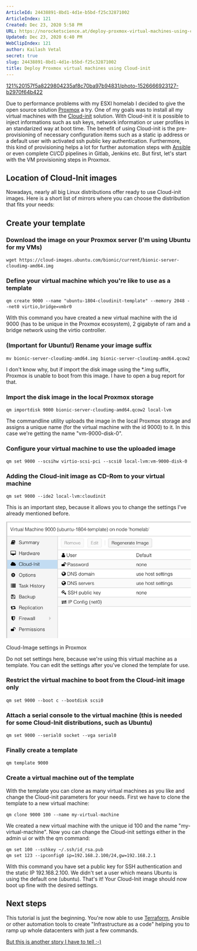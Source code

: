 ```yaml
---
ArticleId: 24438891-8bd1-4d1e-b5bd-f25c32871002
ArticleIndex: 121
Created: Dec 23, 2020 5:58 PM
URL: https://norocketscience.at/deploy-proxmox-virtual-machines-using-cloud-init/
Updated: Dec 23, 2020 6:40 PM
WebClipIndex: 121
author: Kailash Vetal
secret: true
slug: 24438891-8bd1-4d1e-b5bd-f25c32871002
title: Deploy Proxmox virtual machines using Cloud-init
---
```

[121%20157f5a8229804235af8c70ba97b94831/photo-1526666923127-b2970f64b422](121%20157f5a8229804235af8c70ba97b94831/photo-1526666923127-b2970f64b422)

Due to performance problems with my ESXI homelab I decided to give the open source solution [Proxmox](https://proxmox.com/) a try. One of my goals was to install all my virtual machines with the [Cloud-init](https://cloudinit.readthedocs.io/en/latest/) solution. With Cloud-init it is possible to inject informations such as ssh keys, network information or user profiles in an standarized way at boot time. The benefit of using Cloud-init is the pre-provisioning of necessary configuration items such as a static ip address or a default user with activated ssh public key authentication. Furthermore, this kind of provisioning helps a lot for further automation steps with [Ansible](https://www.ansible.com/) or even complete CI/CD pipelines in Gitlab, Jenkins etc. But first, let's start with the VM provisioning steps in Proxmox.

## Location of Cloud-Init images

Nowadays, nearly all big Linux distributions offer ready to use Cloud-init images. Here is a short list of mirrors where you can choose the distribution that fits your needs:

## Create your template

### Download the image on your Proxmox server (I'm using Ubuntu for my VMs)

```
wget https://cloud-images.ubuntu.com/bionic/current/bionic-server-cloudimg-amd64.img
```

### Define your virtual machine which you're like to use as a template

```
qm create 9000 --name "ubuntu-1804-cloudinit-template" --memory 2048 --net0 virtio,bridge=vmbr0
```

With this command you have created a new virtual machine with the id 9000 (has to be unique in the Proxmox ecosystem), 2 gigabyte of ram and a bridge network using the virtio controller.

### (Important for Ubuntu!) Rename your image suffix

```
mv bionic-server-cloudimg-amd64.img bionic-server-cloudimg-amd64.qcow2
```

I don't know why, but if import the disk image using the *.img suffix, Proxmox is unable to boot from this image. I have to open a bug report for that.

### Import the disk image in the local Proxmox storage

```
qm importdisk 9000 bionic-server-cloudimg-amd64.qcow2 local-lvm
```

The commandline utility uploads the image in the local Proxmox storage and assigns a unique name (for the virtual machine with the id 9000) to it. In this case we're getting the name "vm-9000-disk-0".

### Configure your virtual machine to use the uploaded image

```
qm set 9000 --scsihw virtio-scsi-pci --scsi0 local-lvm:vm-9000-disk-0
```

### Adding the Cloud-init image as CD-Rom to your virtual machine

```
qm set 9000 --ide2 local-lvm:cloudinit
```

This is an important step, because it allows you to change the settings I've already mentioned before.

![121%20157f5a8229804235af8c70ba97b94831/image.png](121%20157f5a8229804235af8c70ba97b94831/image.png)

Cloud-Image settings in Proxmox

Do not set settings here, because we're using this virtual machine as a template. You can edit the settings after you've cloned the template for use.

### Restrict the virtual machine to boot from the Cloud-init image only

```
qm set 9000 --boot c --bootdisk scsi0
```

### Attach a serial console to the virtual machine (this is needed for some Cloud-Init distributions, such as Ubuntu)

```
qm set 9000 --serial0 socket --vga serial0
```

### Finally create a template

```
qm template 9000
```

### Create a virtual machine out of the template

With the template you can clone as many virtual machines as you like and change the Cloud-init parameters for your needs. First we have to clone the template to a new virtual machine:

```
qm clone 9000 100 --name my-virtual-machine
```

We created a new virtual machine with the unique id 100 and the name "my-virtual-machine". Now you can change the Cloud-init settings either in the admin ui or with the qm command:

```
qm set 100 --sshkey ~/.ssh/id_rsa.pub 
qm set 123 --ipconfig0 ip=192.168.2.100/24,gw=192.168.2.1
```

With this command you have set a public key for SSH authentication and the static IP 192.168.2.100. We didn't set a user which means Ubuntu is using the default one (ubuntu). That's it! Your Cloud-Init image should now boot up fine with the desired settings.

## Next steps

This tutorial is just the beginning. You're now able to use [Terraform](https://www.terraform.io/), Ansible or other automation tools to create "Infrastructure as a code" helping you to ramp up whole datacenters with just a few commands.

[But this is another story I have to tell ;-)](https://norocketscience.at/provision-proxmox-virtual-machines-with-terraform/)

